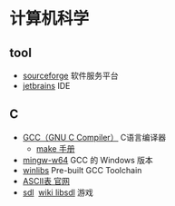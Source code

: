 # 计算机科学
## tool
- [sourceforge](https://sourceforge.net/) 软件服务平台
- [jetbrains](https://www.jetbrains.com/) IDE
## C
- [GCC（GNU C Compiler）](https://gcc.gnu.org/) C语言编译器
  - [make 手册](https://www.gnu.org/software/make/manual/make.html)
- [mingw-w64](http://mingw-w64.org/) GCC 的 Windows 版本
- [winlibs](https://winlibs.com/) Pre-built GCC Toolchain
- [ASCII表 官网](https://www.asciitable.com/)
- [sdl](https://www.libsdl.org/) &nbsp;[wiki libsdl](https://wiki.libsdl.org/SDL3/FrontPage) 游戏
